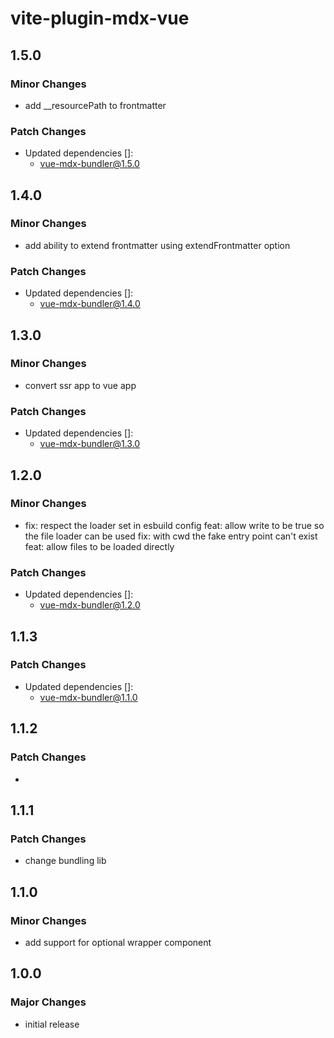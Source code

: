 # vite-plugin-mdx-vue

## 1.5.0

### Minor Changes

- add \_\_resourcePath to frontmatter

### Patch Changes

- Updated dependencies []:
  - vue-mdx-bundler@1.5.0

## 1.4.0

### Minor Changes

- add ability to extend frontmatter using extendFrontmatter option

### Patch Changes

- Updated dependencies []:
  - vue-mdx-bundler@1.4.0

## 1.3.0

### Minor Changes

- convert ssr app to vue app

### Patch Changes

- Updated dependencies []:
  - vue-mdx-bundler@1.3.0

## 1.2.0

### Minor Changes

- fix: respect the loader set in esbuild config
  feat: allow write to be true so the file loader can be used
  fix: with cwd the fake entry point can't exist
  feat: allow files to be loaded directly

### Patch Changes

- Updated dependencies []:
  - vue-mdx-bundler@1.2.0

## 1.1.3

### Patch Changes

- Updated dependencies []:
  - vue-mdx-bundler@1.1.0

## 1.1.2

### Patch Changes

-

## 1.1.1

### Patch Changes

- change bundling lib

## 1.1.0

### Minor Changes

- add support for optional wrapper component

## 1.0.0

### Major Changes

- initial release

